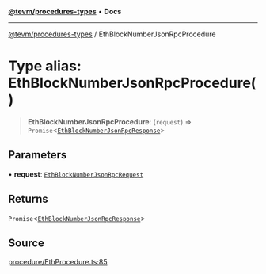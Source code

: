 [**@tevm/procedures-types**](../README.md) • **Docs**

***

[@tevm/procedures-types](../globals.md) / EthBlockNumberJsonRpcProcedure

# Type alias: EthBlockNumberJsonRpcProcedure()

> **EthBlockNumberJsonRpcProcedure**: (`request`) => `Promise`\<[`EthBlockNumberJsonRpcResponse`](EthBlockNumberJsonRpcResponse.md)\>

## Parameters

• **request**: [`EthBlockNumberJsonRpcRequest`](EthBlockNumberJsonRpcRequest.md)

## Returns

`Promise`\<[`EthBlockNumberJsonRpcResponse`](EthBlockNumberJsonRpcResponse.md)\>

## Source

[procedure/EthProcedure.ts:85](https://github.com/evmts/tevm-monorepo/blob/main/packages/procedures-types/src/procedure/EthProcedure.ts#L85)
